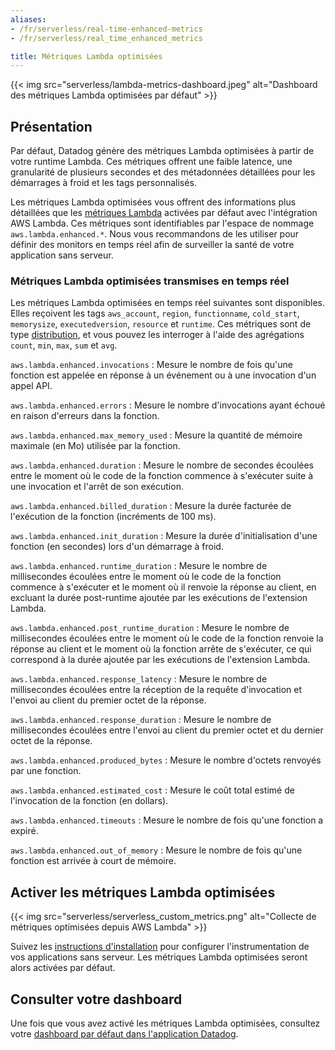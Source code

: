```yaml
---
aliases:
- /fr/serverless/real-time-enhanced-metrics
- /fr/serverless/real_time_enhanced_metrics

title: Métriques Lambda optimisées
---
```


{{< img src="serverless/lambda-metrics-dashboard.jpeg" alt="Dashboard des métriques Lambda optimisées par défaut" >}}

## Présentation

Par défaut, Datadog génère des métriques Lambda optimisées à partir de votre runtime Lambda. Ces métriques offrent une faible latence, une granularité de plusieurs secondes et des métadonnées détaillées pour les démarrages à froid et les tags personnalisés.

Les métriques Lambda optimisées vous offrent des informations plus détaillées que les [métriques Lambda][1] activées par défaut avec l'intégration AWS Lambda. Ces métriques sont identifiables par l'espace de nommage `aws.lambda.enhanced.*`. Nous vous recommandons de les utiliser pour définir des monitors en temps réel afin de surveiller la santé de votre application sans serveur.

### Métriques Lambda optimisées transmises en temps réel

Les métriques Lambda optimisées en temps réel suivantes sont disponibles. Elles reçoivent les tags `aws_account`, `region`, `functionname`, `cold_start`, `memorysize`, `executedversion`, `resource` et `runtime`. Ces métriques sont de type [distribution][2], et vous pouvez les interroger à l'aide des agrégations `count`, `min`, `max`, `sum` et `avg`.


`aws.lambda.enhanced.invocations`
: Mesure le nombre de fois qu'une fonction est appelée en réponse à un événement ou à une invocation d'un appel API.

`aws.lambda.enhanced.errors`
: Mesure le nombre d'invocations ayant échoué en raison d'erreurs dans la fonction.

`aws.lambda.enhanced.max_memory_used`
: Mesure la quantité de mémoire maximale (en Mo) utilisée par la fonction.

`aws.lambda.enhanced.duration`
: Mesure le nombre de secondes écoulées entre le moment où le code de la fonction commence à s'exécuter suite à une invocation et l'arrêt de son exécution.

`aws.lambda.enhanced.billed_duration`
: Mesure la durée facturée de l'exécution de la fonction (incréments de 100 ms).

`aws.lambda.enhanced.init_duration`
: Mesure la durée d'initialisation d'une fonction (en secondes) lors d'un démarrage à froid.

`aws.lambda.enhanced.runtime_duration`
: Mesure le nombre de millisecondes écoulées entre le moment où le code de la fonction commence à s'exécuter et le moment où il renvoie la réponse au client, en excluant la durée post-runtime ajoutée par les exécutions de l'extension Lambda.

`aws.lambda.enhanced.post_runtime_duration`
: Mesure le nombre de millisecondes écoulées entre le moment où le code de la fonction renvoie la réponse au client et le moment où la fonction arrête de s'exécuter, ce qui correspond à la durée ajoutée par les exécutions de l'extension Lambda.

`aws.lambda.enhanced.response_latency`
: Mesure le nombre de millisecondes écoulées entre la réception de la requête d'invocation et l'envoi au client du premier octet de la réponse.

`aws.lambda.enhanced.response_duration`
: Mesure le nombre de millisecondes écoulées entre l'envoi au client du premier octet et du dernier octet de la réponse.

`aws.lambda.enhanced.produced_bytes`
: Mesure le nombre d'octets renvoyés par une fonction.

`aws.lambda.enhanced.estimated_cost`
: Mesure le coût total estimé de l'invocation de la fonction (en dollars).

`aws.lambda.enhanced.timeouts`
: Mesure le nombre de fois qu'une fonction a expiré.

`aws.lambda.enhanced.out_of_memory`
: Mesure le nombre de fois qu'une fonction est arrivée à court de mémoire.

## Activer les métriques Lambda optimisées

{{< img src="serverless/serverless_custom_metrics.png" alt="Collecte de métriques optimisées depuis AWS Lambda" >}}

Suivez les [instructions d'installation][3] pour configurer l'instrumentation de vos applications sans serveur. Les métriques Lambda optimisées seront alors activées par défaut.

## Consulter votre dashboard

Une fois que vous avez activé les métriques Lambda optimisées, consultez votre [dashboard par défaut dans l'application Datadog][4].

[1]: /fr/integrations/amazon_lambda/#metric-collection
[2]: /fr/metrics/distributions/
[3]: /fr/serverless/installation/
[4]: https://app.datadoghq.com/screen/integration/aws_lambda_enhanced_metrics
